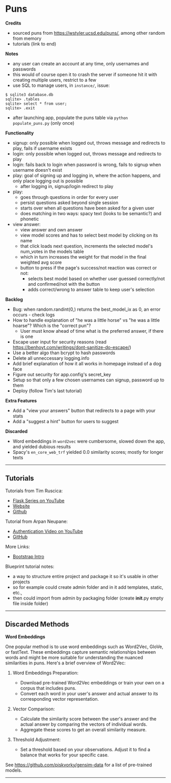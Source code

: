 # Puns

__Credits__
- sourced puns from https://wstyler.ucsd.edu/puns/, among other random from memory
- tutorials (link to end)

__Notes__
- any user can create an account at any time, only usernames and passwords
- this would of course open it to crash the server if someone hit it with creating multiple users, restrict to a few
- use SQL to manage users, in `instance/`, issue:
```
$ sqlite3 database.db
sqlite> .tables
sqlite> select * from user;
sqlite> .exit
```
- after launching app, populate the puns table via `python populate_puns.py` (only once)

__Functionality__
- signup: only possible when logged out, throws message and redirects to play, fails if username exists
- login: only possible when logged out, throws message and redirects to play
- login: fails back to login when password is wrong, fails to signup when username doesn't exist
- play: goal of signing up and logging in, where the action happens, and only place logging out is possible
  + after logging in, signup/login redirect to play
- play:
  + goes through questions in order for every user
  + persist questions asked beyond single session
  + starts over when all questions have been asked for a given user
  + does matching in two ways: spacy text (looks to be semantic?) and phonetic
- view answer:
  + view answer and own answer
  + view model scores and has to select best model by clicking on its name
  + that click loads next question, increments the selected model's num_votes in the models table
  + which in turn increases the weight for that model in the final weighted avg score
  + button to press if the page's success/not reaction was correct or not:
    + selects best model based on whether user guessed correctly/not and confirmed/not with the button
    + adds correct/wrong to answer table to keep user's selection

__Backlog__

- Bug: when random.randint(0,) returns the best_model_ix as 0, an error occurs - check logs
- How to handle explanation of "he was a little horse" vs "he was a little hoarse"? Which is the "correct pun"?
  + User must know ahead of time what is the preferred answer, if there is one
- Escape user input for security reasons (read https://benhoyt.com/writings/dont-sanitize-do-escape/)
- Use a better algo than bcrypt to hash passwords
- Delete all unneccessary logging.info
- Add brief explanation of how it all works in homepage instead of a dog face
- Figure out security for app.config's secret_key
- Setup so that only a few chosen usernames can signup, password up to them
- Deploy (follow Tim's last tutorial)

__Extra Features__
- Add a "view your answers" button that redirects to a page with your stats
- Add a "suggest a hint" button for users to suggest

__Discarded__
- Word embeddings in `word2vec` were cumbersome, slowed down the app, and yielded dubious results
- Spacy's `en_core_web_trf` yielded 0.0 similarity scores; mostly for longer texts

---

## Tutorials

Tutorials from Tim Ruscica: 
- [Flask Series on YouTube](https://www.youtube.com/@TechWithTim)
- [Website](https://www.techwithtim.net)
- [Github](https://github.com/techwithtim)

Tutorial from Arpan Neupane:
- [Authentication Video on YouTube](https://www.youtube.com/watch?v=71EU8gnZqZQ)
- [GitHub](https://github.com/arpanneupane19/Python-Flask-Authentication-Tutorial/blob/main/app.py)

More Links:
- [Bootstrap Intro](https://getbootstrap.com/docs/5.3/getting-started/introduction/)

Blueprint tutorial notes:
- a way to structure entire project and package it so it's usable in other projects
- so for example could create admin folder and in it add templates, static, etc.,
- then could import from admin by packaging folder (create __init__.py empty file inside folder)

---

## Discarded Methods

__Word Embeddings__

One popular method is to use word embeddings such as Word2Vec, GloVe, or fastText. These embeddings capture semantic relationships between words and might be more suitable for understanding the nuanced similarities in puns. Here's a brief overview of Word2Vec:

1. Word Embeddings Preparation:
    - Download pre-trained Word2Vec embeddings or train your own on a corpus that includes puns.
    - Convert each word in your user's answer and actual answer to its corresponding vector representation.

2. Vector Comparison:
    - Calculate the similarity score between the user's answer and the actual answer by comparing the vectors of individual words.
    - Aggregate these scores to get an overall similarity measure.

3. Threshold Adjustment:
    - Set a threshold based on your observations. Adjust it to find a balance that works for your specific case.

See https://github.com/piskvorky/gensim-data for a list of pre-trained models.

---